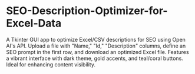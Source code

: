 # SEO-Description-Optimizer-for-Excel-Data
A Tkinter GUI app to optimize Excel/CSV descriptions for SEO using Open AI's API. Upload a file with "Name," "Id," "Description" columns, define an SEO prompt in the first row, and download an optimized Excel file. Features a vibrant interface with dark theme, gold accents, and teal/coral buttons. Ideal for enhancing content visibility.
